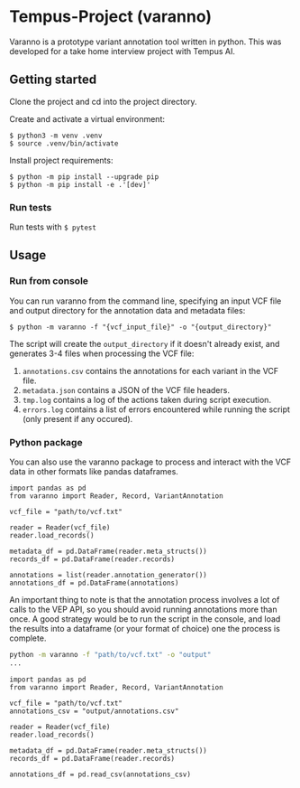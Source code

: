 # Tempus-Project (varanno)

Varanno is a prototype variant annotation tool written in python. This was developed for a take home interview project with Tempus AI. 

## Getting started

Clone the project and cd into the project directory.

Create and activate a virtual environment:
```
$ python3 -m venv .venv
$ source .venv/bin/activate
```

Install project requirements:
```
$ python -m pip install --upgrade pip
$ python -m pip install -e .'[dev]'
```

### Run tests

Run tests with 
`$ pytest`

## Usage

### Run from console

You can run varanno from the command line, specifying an input VCF file and output directory for the annotation data and metadata files:

`$ python -m varanno -f "{vcf_input_file}" -o "{output_directory}"`

The script will create the `output_directory` if it doesn't already exist, and generates 3-4 files when processing the VCF file:
1. `annotations.csv` contains the annotations for each variant in the VCF file.
2. `metadata.json` contains a JSON of the VCF file headers.
3. `tmp.log` contains a log of the actions taken during script execution. 
4. `errors.log` contains a list of errors encountered while running the script (only present if any occured).


### Python package
You can also use the varanno package to process and interact with the VCF data in other formats like pandas dataframes. 

```python3
import pandas as pd
from varanno import Reader, Record, VariantAnnotation

vcf_file = "path/to/vcf.txt"

reader = Reader(vcf_file)
reader.load_records()

metadata_df = pd.DataFrame(reader.meta_structs())
records_df = pd.DataFrame(reader.records)

annotations = list(reader.annotation_generator())
annotations_df = pd.DataFrame(annotations)
```

An important thing to note is that the annotation process involves a lot of calls to the VEP API, so you should avoid running annotations more than once. A good strategy would be to run the script in the console, and load the results into a dataframe (or your format of choice) one the process is complete.

```bash
python -m varanno -f "path/to/vcf.txt" -o "output"
...
```

```python3
import pandas as pd
from varanno import Reader, Record, VariantAnnotation

vcf_file = "path/to/vcf.txt"
annotations_csv = "output/annotations.csv"

reader = Reader(vcf_file)
reader.load_records()

metadata_df = pd.DataFrame(reader.meta_structs())
records_df = pd.DataFrame(reader.records)

annotations_df = pd.read_csv(annotations_csv)
```
